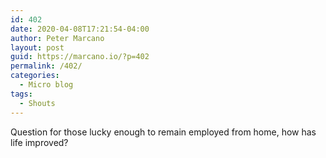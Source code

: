 ```yaml
---
id: 402
date: 2020-04-08T17:21:54-04:00
author: Peter Marcano
layout: post
guid: https://marcano.io/?p=402
permalink: /402/
categories:
  - Micro blog
tags:
  - Shouts
---
```

Question for those lucky enough to remain employed from home, how has life improved?